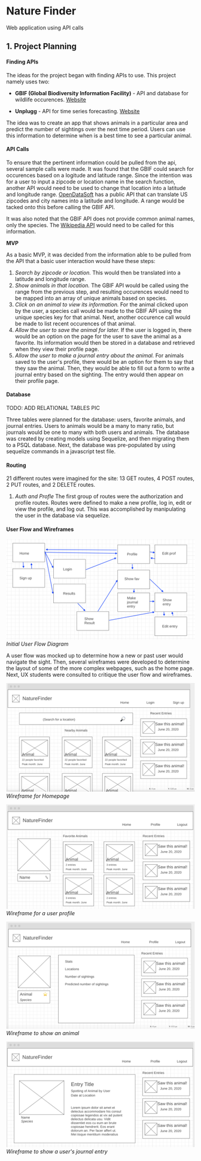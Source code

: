 # Nature Finder

Web application using API calls

## 1. Project Planning

#### Finding APIs

The ideas for the project began with finding APIs to use. This project namely uses two:

* **GBIF (Global Biodiversity Information Facility)** -  API and database for wildlife occurences. 
[Website](https://www.gbif.org/developer/summary)

* **Unplugg** - API for time series forecasting. [Website](https://unplu.gg/test_api.html)

The idea was to create an app that shows animals in a particular area and predict the number of sightings over the next time period. Users can use this information to determine when is a best time to see a particular animal. 

#### API Calls

To ensure that the pertinent information could be pulled from the api, several sample calls were made. It was found that the GBIF could search for occurences based on a logitude and latitude range. Since the intention was for a user to input a zipcode or location name in the search function, another API would need to be used to change that location into a latitude and longitude range. [OpenDataSoft](https://public.opendatasoft.com/explore/dataset/us-zip-code-latitude-and-longitude/api/?q=seattle) has a public API that can translate US zipcodes and city names into a latitude and longitude. A range would be tacked onto this before calling the GBIF API. 

It was also noted that the GBIF API does not provide common animal names, only the species. The [Wikipedia API](https://www.mediawiki.org/wiki/MediaWiki) would need to be called for this information. 

**MVP** 

As a basic MVP, it was decided from the information able to be pulled from the API that a basic user interaction would have these steps:

1. *Search by zipcode or location.* This would then be translated into a latitude and longitude range.
2. *Show animals in that location.* The GBIF API would be called using the range from the previous step, and resulting occurences would need to be mapped into an array of unique animals based on species.
3. *Click on an animal to view its information.* For the animal clicked upon by the user, a species call would be made to the GBIF API using the unique species key for that animal. Next, another occurence call would be made to list recent occurences of that animal. 
4. *Allow the user to save the animal for later.* If the user is logged in, there would be an option on the page for the user to save the animal as a favorite. Its information would then be stored in a database and retrieved when they view their profile page. 
5. *Allow the user to make a journal entry about the animal.* For animals saved to the user's profile, there would be an option for them to say that they saw the animal. Then, they would be able to fill out a form to write a journal entry based on the sighting. The entry would then appear on their profile page. 

#### Database

TODO: ADD RELATIONAL TABLES PIC

Three tables were planned for the database: users, favorite animals, and journal entries. Users to animals would be a many to many ratio, but journals would be one to many with both users and animals. The database was created by creating models using Sequelize, and then migrating them to a PSQL database. Next, the database was pre-populated by using sequelize commands in a javascript test file. 

#### Routing

21 different routes were imagined for the site: 13 GET routes, 4 POST routes, 2 PUT routes, and 2 DELETE routes. 

1. *Auth and Profle* The first group of routes were the authorization and profile routes. Routes were defined to make a new profile, log in, edit or view the profile, and log out. This was accomplished by manipulating the user in the database via sequelize. 

#### User Flow and Wireframes

![](wireframes/user-flow.png)
*Initial User Flow Diagram*

A user flow was mocked up to determine how a new or past user would navigate the sight. Then, several wireframes were developed to determine the layout of some of the more complex webpages, such as the home page. Next, UX students were consulted to critique the user flow and wireframes.

![](wireframes/home.png)
*Wireframe for Homepage*

![](wireframes/profile.png)
*Wireframe for a user profile*

![](wireframes/show-result.png)
*Wireframe to show an animal*

![](wireframes/show-entry.png)
*Wireframe to show a user's journal entry*


